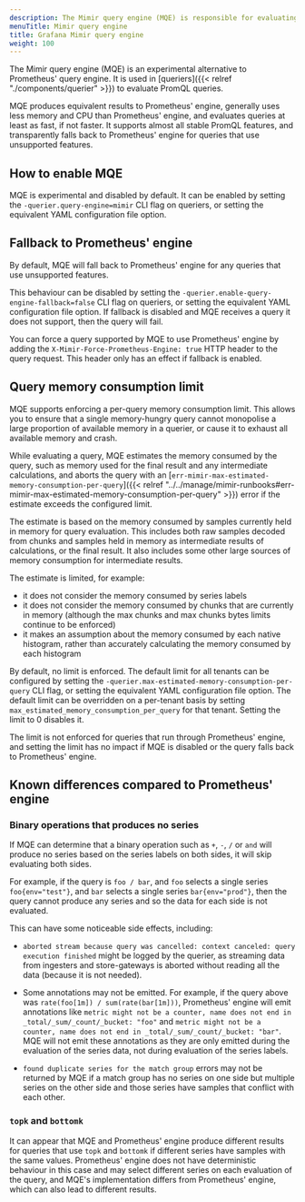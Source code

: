 ```yaml
---
description: The Mimir query engine (MQE) is responsible for evaluating PromQL queries.
menuTitle: Mimir query engine
title: Grafana Mimir query engine
weight: 100
---
```


The Mimir query engine (MQE) is an experimental alternative to Prometheus' query engine.
It is used in [queriers]({{< relref "./components/querier" >}}) to evaluate PromQL queries.

MQE produces equivalent results to Prometheus' engine, generally uses less memory and CPU
than Prometheus' engine, and evaluates queries at least as fast, if not faster.
It supports almost all stable PromQL features, and transparently falls back to Prometheus'
engine for queries that use unsupported features.

## How to enable MQE

MQE is experimental and disabled by default. It can be enabled by setting the
`-querier.query-engine=mimir` CLI flag on queriers, or setting the equivalent YAML
configuration file option.

## Fallback to Prometheus' engine

By default, MQE will fall back to Prometheus' engine for any queries that use unsupported
features.

This behaviour can be disabled by setting the `-querier.enable-query-engine-fallback=false`
CLI flag on queriers, or setting the equivalent YAML configuration file option. If fallback
is disabled and MQE receives a query it does not support, then the query will fail.

You can force a query supported by MQE to use Prometheus' engine by adding the
`X-Mimir-Force-Prometheus-Engine: true` HTTP header to the query request. This header only
has an effect if fallback is enabled.

## Query memory consumption limit

MQE supports enforcing a per-query memory consumption limit. This allows you to ensure that
a single memory-hungry query cannot monopolise a large proportion of available memory in a
querier, or cause it to exhaust all available memory and crash.

While evaluating a query, MQE estimates the memory consumed by the query, such as memory used
for the final result and any intermediate calculations, and aborts the query with an
[`err-mimir-max-estimated-memory-consumption-per-query`]({{< relref "../../manage/mimir-runbooks#err-mimir-max-estimated-memory-consumption-per-query" >}})
error if the estimate exceeds the configured limit.

The estimate is based on the memory consumed by samples currently held in memory for query
evaluation. This includes both raw samples decoded from chunks and samples held in memory as
intermediate results of calculations, or the final result. It also includes some other large
sources of memory consumption for intermediate results.

The estimate is limited, for example:

- it does not consider the memory consumed by series labels
- it does not consider the memory consumed by chunks that are currently in memory (although
  the max chunks and max chunks bytes limits continue to be enforced)
- it makes an assumption about the memory consumed by each native histogram, rather than
  accurately calculating the memory consumed by each histogram

By default, no limit is enforced. The default limit for all tenants can be configured by
setting the `-querier.max-estimated-memory-consumption-per-query` CLI flag, or setting the
equivalent YAML configuration file option. The default limit can be overridden on a per-tenant
basis by setting `max_estimated_memory_consumption_per_query` for that tenant. Setting the
limit to 0 disables it.

The limit is not enforced for queries that run through Prometheus' engine, and setting the limit
has no impact if MQE is disabled or the query falls back to Prometheus' engine.

## Known differences compared to Prometheus' engine

### Binary operations that produces no series

If MQE can determine that a binary operation such as `+`, `-`, `/` or `and` will produce no series
based on the series labels on both sides, it will skip evaluating both sides.

For example, if the query is `foo / bar`, and `foo` selects a single series `foo{env="test"}`, and
`bar` selects a single series `bar{env="prod"}`, then the query cannot produce any series and so the
data for each side is not evaluated.

This can have some noticeable side effects, including:

- `aborted stream because query was cancelled: context canceled: query execution finished` might be
  logged by the querier, as streaming data from ingesters and store-gateways is aborted without reading
  all the data (because it is not needed).

- Some annotations may not be emitted. For example, if the query above was
  `rate(foo[1m]) / sum(rate(bar[1m]))`, Prometheus' engine will emit annotations like
  `metric might not be a counter, name does not end in _total/_sum/_count/_bucket: "foo"` and
  `metric might not be a counter, name does not end in _total/_sum/_count/_bucket: "bar"`. MQE will not
  emit these annotations as they are only emitted during the evaluation of the series data, not during
  evaluation of the series labels.

- `found duplicate series for the match group` errors may not be returned by MQE if a match group has no
  series on one side but multiple series on the other side and those series have samples that conflict
  with each other.

### `topk` and `bottomk`

It can appear that MQE and Prometheus' engine produce different results for queries that use `topk`
and `bottomk` if different series have samples with the same values. Prometheus' engine does not
have deterministic behaviour in this case and may select different series on each evaluation of the
query, and MQE's implementation differs from Prometheus' engine, which can also lead to different results.

